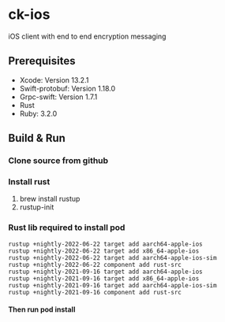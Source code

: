 # ck-ios
iOS client with end to end encryption messaging

## Prerequisites
* Xcode:  Version 13.2.1
* Swift-protobuf:  Version 1.18.0
* Grpc-swift: Version 1.7.1
* Rust
* Ruby: 3.2.0

## Build & Run
### Clone source from github
<!-- ### Generate and import protos
1. Get protos from https://github.com/ClearKeep/ck-backend/tree/master/protos
2. Install swift-protobuf and Grpc-Swift
   ```brew install brew install swift-protobuf grpc-swift```
3. Generate pb.swift and grpc.swift 
   ```
   mkdir Protobuf
   protoc --grpc-swift_out=Protobuf/ --swift_out=proto/ *.proto
   ```
4. Copy folder to Packages/ChatServices -->

### Install rust
1. brew install rustup
2. rustup-init

### Rust lib required to install pod
```
rustup +nightly-2022-06-22 target add aarch64-apple-ios
rustup +nightly-2022-06-22 target add x86_64-apple-ios
rustup +nightly-2022-06-22 target add aarch64-apple-ios-sim
rustup +nightly-2022-06-22 component add rust-src
rustup +nightly-2021-09-16 target add aarch64-apple-ios
rustup +nightly-2021-09-16 target add x86_64-apple-ios
rustup +nightly-2021-09-16 target add aarch64-apple-ios-sim
rustup +nightly-2021-09-16 component add rust-src
```

#### Then run pod install

